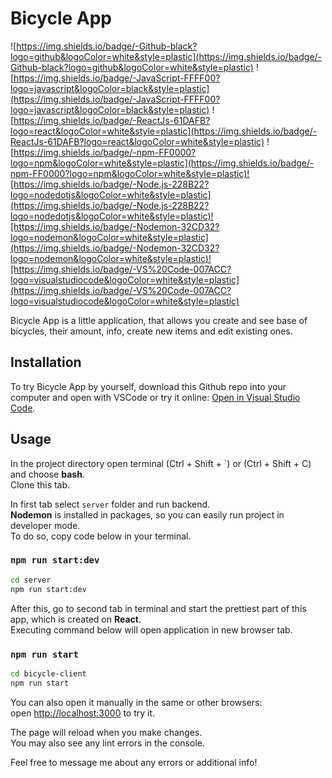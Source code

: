 # Bicycle App

![https://img.shields.io/badge/-Github-black?logo=github&logoColor=white&style=plastic](https://img.shields.io/badge/-Github-black?logo=github&logoColor=white&style=plastic) ![https://img.shields.io/badge/-JavaScript-FFFF00?logo=javascript&logoColor=black&style=plastic](https://img.shields.io/badge/-JavaScript-FFFF00?logo=javascript&logoColor=black&style=plastic) ![https://img.shields.io/badge/-ReactJs-61DAFB?logo=react&logoColor=white&style=plastic](https://img.shields.io/badge/-ReactJs-61DAFB?logo=react&logoColor=white&style=plastic) ![https://img.shields.io/badge/-npm-FF0000?logo=npm&logoColor=white&style=plastic](https://img.shields.io/badge/-npm-FF0000?logo=npm&logoColor=white&style=plastic)![https://img.shields.io/badge/-Node.js-228B22?logo=nodedotjs&logoColor=white&style=plastic](https://img.shields.io/badge/-Node.js-228B22?logo=nodedotjs&logoColor=white&style=plastic)![https://img.shields.io/badge/-Nodemon-32CD32?logo=nodemon&logoColor=white&style=plastic](https://img.shields.io/badge/-Nodemon-32CD32?logo=nodemon&logoColor=white&style=plastic)![https://img.shields.io/badge/-VS%20Code-007ACC?logo=visualstudiocode&logoColor=white&style=plastic](https://img.shields.io/badge/-VS%20Code-007ACC?logo=visualstudiocode&logoColor=white&style=plastic)

Bicycle App is a little application, that allows you create and see base of bicycles, their amount, info, create new items and edit existing ones.

## Installation

To try Bicycle App by yourself, download this Github repo into your computer and open with VSCode or try it online: [Open in Visual Studio Code](https://vscode.dev/github/Yivgha/bicycles-app).

## Usage

In the project directory open terminal (Ctrl + Shift + `) or (Ctrl + Shift + C) and choose **bash**. \
Clone this tab.

In first tab select `server` folder and run backend. \
**Nodemon** is installed in packages, so you can easily run project in developer mode.\
To do so, copy code below in your terminal.

### `npm run start:dev`

```bash
cd server
npm run start:dev
```

After this, go to second tab in terminal and start the prettiest part of this app, which is created on **React**. \
Executing command below will open application in new browser tab.

### `npm run start`

```bash
cd bicycle-client
npm run start
```

You can also open it manually in the same or other browsers: \
open [http://localhost:3000](http://localhost:3000) to try it.

The page will reload when you make changes.\
You may also see any lint errors in the console.

Feel free to message me about any errors or additional info!
